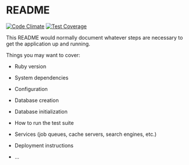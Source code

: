 # README

[![Code Climate](https://codeclimate.com/github/phanviet/shop/badges/gpa.svg)](https://codeclimate.com/github/phanviet/shop)
[![Test Coverage](https://codeclimate.com/github/phanviet/shop/badges/coverage.svg)](https://codeclimate.com/github/phanviet/shop/coverage)

This README would normally document whatever steps are necessary to get the
application up and running.

Things you may want to cover:

* Ruby version

* System dependencies

* Configuration

* Database creation

* Database initialization

* How to run the test suite

* Services (job queues, cache servers, search engines, etc.)

* Deployment instructions

* ...
